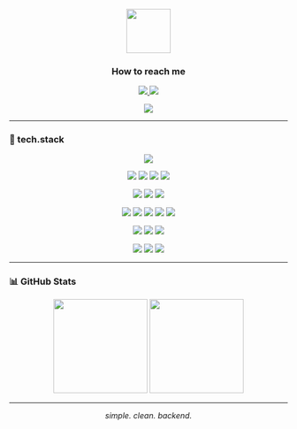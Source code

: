 <p align="center">
  <img src="https://em-content.zobj.net/source/microsoft-teams/363/smirking-face_1f60f.png" width="80" />
</p>

<h3 align="center">How to reach me</h3>

<p align="center">
  <a href="https://t.me/dokhoyan05">
    <img src="https://img.shields.io/badge/Telegram-@dokhoyan05-blue?style=for-the-badge&logo=telegram" />
  </a>
  <a href="mailto:22misha2005@gmail.com">
    <img src="https://img.shields.io/badge/Gmail-22misha2005%40gmail.com-red?style=for-the-badge&logo=gmail" />
  </a>
</p>

<p align="center">
  <img src="https://img.shields.io/badge/SUAI-blue?style=for-the-badge" />
</p>

---

### 🧠 tech.stack

<p align="center">
  <img src="https://img.shields.io/badge/Go-00ADD8?style=for-the-badge&logo=go&logoColor=white" />
</p>

<p align="center">
  <img src="https://img.shields.io/badge/PostgreSQL-4169E1?style=for-the-badge&logo=postgresql&logoColor=white" />
  <img src="https://img.shields.io/badge/MySQL-005E87?style=for-the-badge&logo=mysql&logoColor=white" />
  <img src="https://img.shields.io/badge/MongoDB-4ea94b?style=for-the-badge&logo=mongodb&logoColor=white" />
  <img src="https://img.shields.io/badge/ClickHouse-FFCC00?style=for-the-badge&logo=clickhouse&logoColor=black" />
</p>

<p align="center">
  <img src="https://img.shields.io/badge/Redis-DC382D?style=for-the-badge&logo=redis&logoColor=white" />
  <img src="https://img.shields.io/badge/Kafka-000000?style=for-the-badge&logo=apachekafka&logoColor=white" />
  <img src="https://img.shields.io/badge/NATS-2C4F7C?style=for-the-badge&logo=natsdotio&logoColor=white" />
</p>

<p align="center">
  <img src="https://img.shields.io/badge/Docker-2496ED?style=for-the-badge&logo=docker&logoColor=white" />
  <img src="https://img.shields.io/badge/Kubernetes-326CE5?style=for-the-badge&logo=kubernetes&logoColor=white" />
  <img src="https://img.shields.io/badge/GitHub%20Actions-2088FF?style=for-the-badge&logo=githubactions&logoColor=white" />
  <img src="https://img.shields.io/badge/Linux-FCC624?style=for-the-badge&logo=linux&logoColor=black" />
  <img src="https://img.shields.io/badge/Nginx-009639?style=for-the-badge&logo=nginx&logoColor=white" />
</p>

<p align="center">
  <img src="https://img.shields.io/badge/Prometheus-E6522C?style=for-the-badge&logo=prometheus&logoColor=white" />
  <img src="https://img.shields.io/badge/Grafana-F46800?style=for-the-badge&logo=grafana&logoColor=white" />
  <img src="https://img.shields.io/badge/Jaeger-FFBF00?style=for-the-badge&logo=jaeger&logoColor=black" />
</p>

<p align="center">
  <img src="https://img.shields.io/badge/Git-F05032?style=for-the-badge&logo=git&logoColor=white" />
  <img src="https://img.shields.io/badge/Swagger-85EA2D?style=for-the-badge&logo=swagger&logoColor=black" />
  <img src="https://img.shields.io/badge/gRPC-000000?style=for-the-badge&logo=grpc&logoColor=white" />
</p>

---

### 📊 GitHub Stats

<p align="center">
  <img height="170em" src="https://github-readme-stats.vercel.app/api?username=Dokhoyan&show_icons=true&theme=radical&hide_border=true" />
  <img height="170em" src="https://github-readme-stats.vercel.app/api/top-langs/?username=Dokhoyan&layout=compact&theme=radical&hide_border=true" />
</p>

---

<p align="center">
  <i>simple. clean. backend.</i>
</p>

